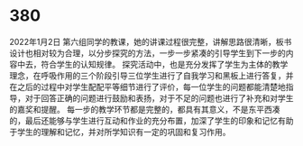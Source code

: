 # 380
2022年1月2日
 第六组同学的教课，她的讲课过程很完整，讲解思路很清晰，板书设计也相对较为合理，以分步探究的方法，一步一步紧凑的引导学生到下一步的内容中去，符合学生的认知规律。
探究活动中，也是充分发挥了学生为主体的教学理念，在呼吸作用的三个阶段引导三位学生进行了自我学习和黑板上进行答复，并在之后的过程中对学生配配平等细节进行了评价，每一位学生的问题都能清楚地指导，对于回答正确的问题进行鼓励和表扬，对于不足的问题也进行了补充和对学生的嘉奖和提醒。
每一步的教学环节都是完整的，都具有其意义，不是东平西凑的，最后还能够与学生进行互动和作业的充分布置，加深了学生的印象和记忆有助于学生的理解和记忆，并对所学知识有一定的巩固和复习作用。
